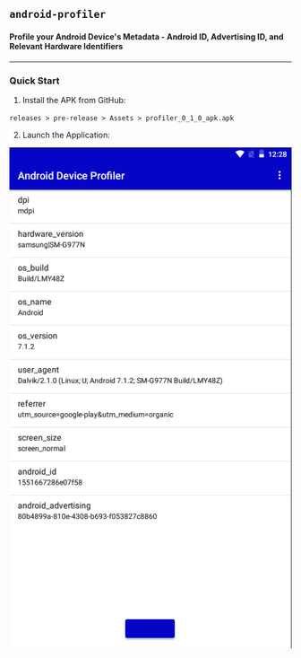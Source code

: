 ## `android-profiler`

#### Profile your Android Device's Metadata - Android ID, Advertising ID, and Relevant Hardware Identifiers

---

### Quick Start

1. Install the APK from GitHub:

  `releases > pre-release > Assets > profiler_0_1_0_apk.apk`

2. Launch the Application:

![t](https://github.com/breid48/android-profiler/blob/main/assets/app_screenshot.png)

